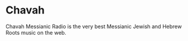 # Chavah
Chavah Messianic Radio is the very best Messianic Jewish and Hebrew Roots music on the web.
